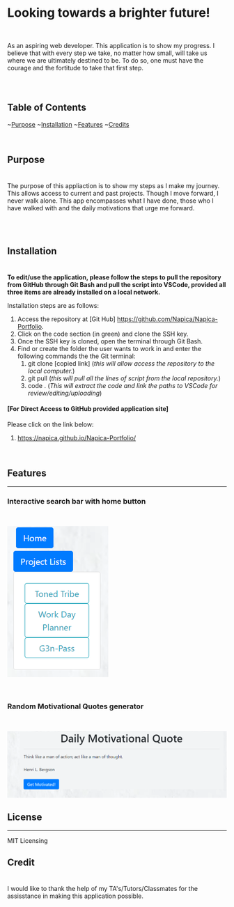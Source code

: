 # Looking towards a brighter future!

<br />

As an aspiring web developer.  This application is to show my progress. I believe that with every step we take, no matter how small, will take us where we are ultimately destined to be.  To do so, one must have the courage and the fortitude to take that first step.

<br />

#

## Table of Contents

~[Purpose](#purpose)
~[Installation](#installation)
~[Features](#features)
~[Credits](#credit)

<br />

## Purpose

#

The purpose of this appliaction is to show my steps as I make my journey.  This allows access to current and past projects.  Though I move forward, I never walk alone.  This app encompasses what I have done, those who I have walked with and the daily motivations that urge me forward. 

<br />
<br />

## Installation

#

**To edit/use the application, please follow the steps to pull the repository from GitHub through Git Bash and pull the script into VSCode, provided all three items are already installed on a local network.**

Installation steps are as follows:

1. Access the repository at [Git Hub] https://github.com/Napica/Napica-Portfolio.
2. Click on the code section (in green) and clone the SSH key.
3. Once the SSH key is cloned, open the terminal through Git Bash.
4. Find or create the folder the user wants to work in and enter the following commands the the Git terminal:
   1. git clone [copied link] (_this will allow access the repository to the local computer._)
   2. git pull (_this will pull all the lines of script from the local repository._)
   3. code . (_This will extract the code and link the paths to VSCode for review/editing/uploading_)

#### [For Direct Access to GitHub provided application site]

Please click on the link below:

1. https://napica.github.io/Napica-Portfolio/

<br />

## Features

<hr>

### Interactive search bar with home button
<br />

![itemLinks](./assets/images/readMeImages/projectBar.png)

<br />

### Random Motivational Quotes generator

<br />

![itemLinks](./assets/images/readMeImages/motivation.png)


## License 
<hr>
MIT Licensing 

## Credit

#

I would like to thank the help of my TA's/Tutors/Classmates for the assisstance in making this application possible.